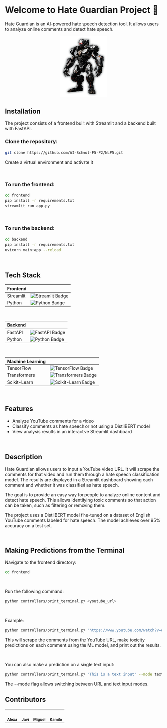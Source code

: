 # Welcome to Hate Guardian Project 👋

Hate Guardian is an AI-powered hate speech detection tool. It allows users to analyze online comments and detect hate speech.

<p align="center">
  <img src="frontend/assets/images/guardian.png" alt="Guardian" width="30%">
</p>

## Installation

The project consists of a frontend built with Streamlit and a backend built with FastAPI.

### Clone the repository:

```bash
git clone https://github.com/AI-School-F5-P2/NLP5.git
```

Create a virtual environment and activate it

<br/>

### To run the frontend:

```bash
cd frontend
pip install -r requirements.txt
streamlit run app.py
```

<br/>

### To run the backend:

```bash
cd backend
pip install -r requirements.txt
uvicorn main:app --reload
```

<br/>

## Tech Stack

| **Frontend** |                                                                                                                      |
| ------------ | -------------------------------------------------------------------------------------------------------------------- |
| Streamlit    | ![Streamlit Badge](https://img.shields.io/badge/Streamlit-FF4B4B?style=for-the-badge&logo=streamlit&logoColor=white) |
| Python       | ![Python Badge](https://img.shields.io/badge/Python-3776AB?style=for-the-badge&logo=python&logoColor=white)          |

<br/>

| **Backend** |                                                                                                                |
| ----------- | -------------------------------------------------------------------------------------------------------------- |
| FastAPI     | ![FastAPI Badge](https://img.shields.io/badge/FastAPI-009688?style=for-the-badge&logo=fastapi&logoColor=white) |
| Python      | ![Python Badge](https://img.shields.io/badge/Python-3776AB?style=for-the-badge&logo=python&logoColor=white)    |

<br/>

| **Machine Learning** |                                                                                                                               |
| -------------------- | ----------------------------------------------------------------------------------------------------------------------------- |
| TensorFlow           | ![TensorFlow Badge](https://img.shields.io/badge/TensorFlow-FF6F00?style=for-the-badge&logo=tensorflow&logoColor=white)       |
| Transformers         | ![Transformers Badge](https://img.shields.io/badge/Transformers-3399FF?style=for-the-badge&logo=huggingface&logoColor=white)  |
| Scikit-Learn         | ![Scikit-Learn Badge](https://img.shields.io/badge/Scikit_Learn-F7931E?style=for-the-badge&logo=scikit-learn&logoColor=white) |

<br/>

## Features

-   Analyze YouTube comments for a video
-   Classify comments as hate speech or not using a DistilBERT model
-   View analysis results in an interactive Streamlit dashboard

<br/>

## Description

Hate Guardian allows users to input a YouTube video URL. It will scrape the comments for that video and run them through a hate speech classification model. The results are displayed in a Streamlit dashboard showing each comment and whether it was classified as hate speech.

The goal is to provide an easy way for people to analyze online content and detect hate speech. This allows identifying toxic comments so that action can be taken, such as filtering or removing them.

The project uses a DistilBERT model fine-tuned on a dataset of English YouTube comments labeled for hate speech. The model achieves over 95% accuracy on a test set.

<br/>

## Making Predictions from the Terminal

Navigate to the frontend directory:

```bash
cd frontend
```

<br/>

Run the following command:

```bash
python controllers/print_terminal.py <youtube_url>
```

<br/>

Example:

```bash
python controllers/print_terminal.py "https://www.youtube.com/watch?v=dQw4w9WgXcQ"
```

This will scrape the comments from the YouTube URL, make toxicity predictions on each comment using the ML model, and print out the results.

<br/>

You can also make a prediction on a single text input:

```bash
python controllers/print_terminal.py "This is a text input" --mode text
```

The --mode flag allows switching between URL and text input modes.

## Contributors

<table>
  <tr>
    <td align="center">
    <a href="https://github.com/montenegro-28" target="_blank"><img src='https://avataaars.io/?avatarStyle=Circle&topType=LongHairStraight&accessoriesType=Blank&hairColor=BrownDark&facialHairType=Blank&clotheType=BlazerShirt&eyeType=Default&eyebrowType=Default&mouthType=Default&skinColor=Light' width="100px;" alt=""/><br /><sub><b>Alexa</b></sub>
    </td>
    <td align="center">
    <a href="https://github.com/Nicklessss" target="_blank"><img src='https://avataaars.io/?avatarStyle=Circle&topType=ShortHairShortWaved&accessoriesType=Blank&hairColor=BlondeGolden&facialHairType=BeardMajestic&facialHairColor=Platinum&clotheType=BlazerSweater&eyeType=Happy&eyebrowType=DefaultNatural&mouthType=Smile&skinColor=Light' width="100px;" alt=""/><br /><sub><b>Javi</b></sub></a>
    </td>
    <td align="center">
    <a href="https://github.com/migue29" target="_blank"><img src='https://avataaars.io/?avatarStyle=Circle&topType=ShortHairShortFlat&accessoriesType=Prescription02&hairColor=Black&facialHairType=Blank&clotheType=Hoodie&clotheColor=Black&eyeType=Wink&eyebrowType=DefaultNatural&mouthType=Default&skinColor=Light' width="100px;" alt=""/><br /><sub><b>Miguel</b></sub></a>
    </td>
    <td align="center">
    <a href="https://github.com/kamilodev" target="_blank"><img src='https://avataaars.io/?avatarStyle=Circle&topType=ShortHairShortWaved&accessoriesType=Blank&hairColor=Black&facialHairType=BeardLight&facialHairColor=Black&clotheType=CollarSweater&clotheColor=Heather&eyeType=Close&eyebrowType=Default&mouthType=Twinkle&skinColor=Light' width="100px;" alt=""/><br /><sub><b>Kamilo</b></sub></a>
    </td>
    </tr>
</table>
